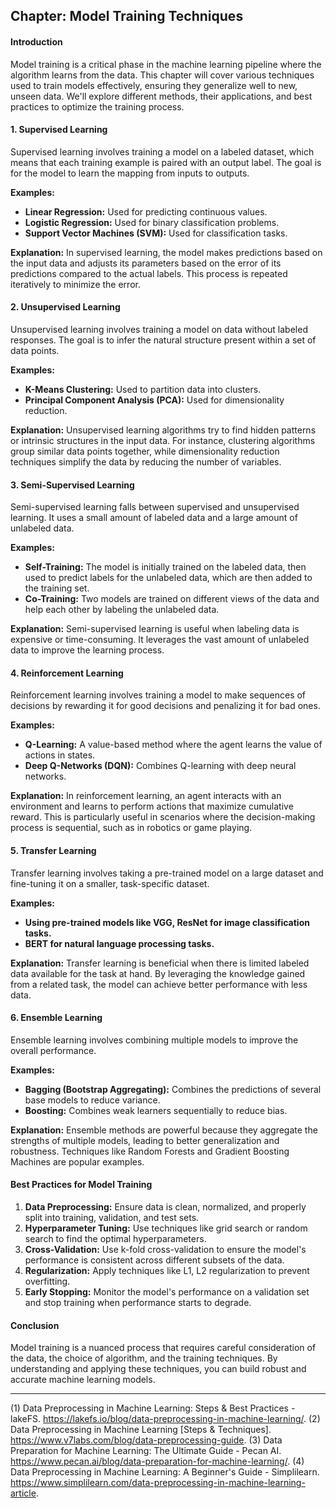 ## Chapter: Model Training Techniques

#### Introduction
Model training is a critical phase in the machine learning pipeline where the algorithm learns from the data. This chapter will cover various techniques used to train models effectively, ensuring they generalize well to new, unseen data. We'll explore different methods, their applications, and best practices to optimize the training process.

#### 1. Supervised Learning
Supervised learning involves training a model on a labeled dataset, which means that each training example is paired with an output label. The goal is for the model to learn the mapping from inputs to outputs.

**Examples:**
- **Linear Regression:** Used for predicting continuous values.
- **Logistic Regression:** Used for binary classification problems.
- **Support Vector Machines (SVM):** Used for classification tasks.

**Explanation:**
In supervised learning, the model makes predictions based on the input data and adjusts its parameters based on the error of its predictions compared to the actual labels. This process is repeated iteratively to minimize the error.

#### 2. Unsupervised Learning
Unsupervised learning involves training a model on data without labeled responses. The goal is to infer the natural structure present within a set of data points.

**Examples:**
- **K-Means Clustering:** Used to partition data into clusters.
- **Principal Component Analysis (PCA):** Used for dimensionality reduction.

**Explanation:**
Unsupervised learning algorithms try to find hidden patterns or intrinsic structures in the input data. For instance, clustering algorithms group similar data points together, while dimensionality reduction techniques simplify the data by reducing the number of variables.

#### 3. Semi-Supervised Learning
Semi-supervised learning falls between supervised and unsupervised learning. It uses a small amount of labeled data and a large amount of unlabeled data.

**Examples:**
- **Self-Training:** The model is initially trained on the labeled data, then used to predict labels for the unlabeled data, which are then added to the training set.
- **Co-Training:** Two models are trained on different views of the data and help each other by labeling the unlabeled data.

**Explanation:**
Semi-supervised learning is useful when labeling data is expensive or time-consuming. It leverages the vast amount of unlabeled data to improve the learning process.

#### 4. Reinforcement Learning
Reinforcement learning involves training a model to make sequences of decisions by rewarding it for good decisions and penalizing it for bad ones.

**Examples:**
- **Q-Learning:** A value-based method where the agent learns the value of actions in states.
- **Deep Q-Networks (DQN):** Combines Q-learning with deep neural networks.

**Explanation:**
In reinforcement learning, an agent interacts with an environment and learns to perform actions that maximize cumulative reward. This is particularly useful in scenarios where the decision-making process is sequential, such as in robotics or game playing.

#### 5. Transfer Learning
Transfer learning involves taking a pre-trained model on a large dataset and fine-tuning it on a smaller, task-specific dataset.

**Examples:**
- **Using pre-trained models like VGG, ResNet for image classification tasks.**
- **BERT for natural language processing tasks.**

**Explanation:**
Transfer learning is beneficial when there is limited labeled data available for the task at hand. By leveraging the knowledge gained from a related task, the model can achieve better performance with less data.

#### 6. Ensemble Learning
Ensemble learning involves combining multiple models to improve the overall performance.

**Examples:**
- **Bagging (Bootstrap Aggregating):** Combines the predictions of several base models to reduce variance.
- **Boosting:** Combines weak learners sequentially to reduce bias.

**Explanation:**
Ensemble methods are powerful because they aggregate the strengths of multiple models, leading to better generalization and robustness. Techniques like Random Forests and Gradient Boosting Machines are popular examples.

#### Best Practices for Model Training
1. **Data Preprocessing:** Ensure data is clean, normalized, and properly split into training, validation, and test sets.
2. **Hyperparameter Tuning:** Use techniques like grid search or random search to find the optimal hyperparameters.
3. **Cross-Validation:** Use k-fold cross-validation to ensure the model's performance is consistent across different subsets of the data.
4. **Regularization:** Apply techniques like L1, L2 regularization to prevent overfitting.
5. **Early Stopping:** Monitor the model's performance on a validation set and stop training when performance starts to degrade.

#### Conclusion
Model training is a nuanced process that requires careful consideration of the data, the choice of algorithm, and the training techniques. By understanding and applying these techniques, you can build robust and accurate machine learning models.

---

(1) Data Preprocessing in Machine Learning: Steps & Best Practices - lakeFS. https://lakefs.io/blog/data-preprocessing-in-machine-learning/.
(2) Data Preprocessing in Machine Learning [Steps & Techniques]. https://www.v7labs.com/blog/data-preprocessing-guide.
(3) Data Preparation for Machine Learning: The Ultimate Guide - Pecan AI. https://www.pecan.ai/blog/data-preparation-for-machine-learning/.
(4) Data Preprocessing in Machine Learning: A Beginner's Guide - Simplilearn. https://www.simplilearn.com/data-preprocessing-in-machine-learning-article.
